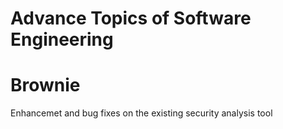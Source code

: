 # Advance Topics of Software Engineering
# Brownie
Enhancemet and bug fixes on the existing security analysis tool
